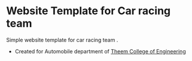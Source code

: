 # Website Template for Car racing team

Simple website template for car racing team .

- Created for Automobile department of [Theem College of Engineering](http://theemcoe.org/)
